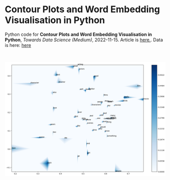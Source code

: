 # Contour Plots and Word Embedding Visualisation in Python
Python code for **Contour Plots and Word Embedding Visualisation in Python**, *Towards Data Science (Medium)*, 2022-11-15.
Article is [here.](https://towardsdatascience.com/contour-plots-and-word-embedding-visualisation-in-python-9dd2dacff6ac?sk=035d72e010f96883c591c09e5cbb3d16). Data is here: [here](https://towardsdatascience.com/contour-plots-and-word-embedding-visualisation-in-python-9dd2dacff6ac?sk=035d72e010f96883c591c09e5cbb3d16)

</br>

<p float="left">

  <img src="fig-github.png" width="1200" margin_bottom = "50" />
</p>
